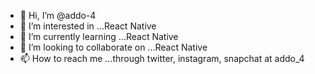 - 👋 Hi, I’m @addo-4
- 👀 I’m interested in ...React Native
- 🌱 I’m currently learning ...React Native
- 💞️ I’m looking to collaborate on ...React Native
- 📫 How to reach me ...through twitter, instagram, snapchat at addo_4

<!---
addo-4/addo-4 is a ✨ special ✨ repository because its `README.md` (this file) appears on your GitHub profile.
You can click the Preview link to take a look at your changes.
--->
